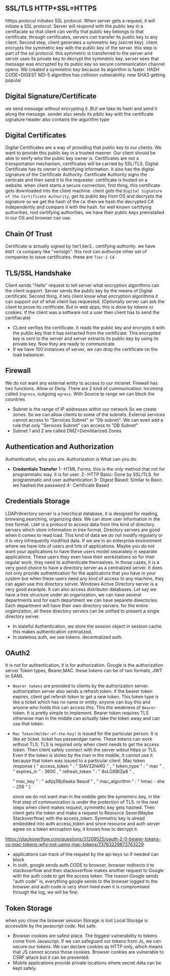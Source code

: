 ## SSL/TLS HTTP+SSL=HTTPS

htttps protocol initiates SSL protocol. When server gets a request, it will initiate a SSL protocol. Server will respond with the public key in a certifacate so that client can verifiy that public key belongs to that certificate. through certificates, servers can transfer its public key to any client.
Second step, client generates a symmetric key (secret key). client encrypts the symmetric key with the public key of the server. this step is part of the ssl protocol. this symmetric is transferred to the server and server uses its private key to decrypt the symmetric key. server sees that message was encrypted by its public key so secure communication channel opens.
We created a symmetric key because its algorithm is faster.
HASH CODE=DIGEST
MD-5 algorithm has collision vulnerability. now SHA3 getting popular

## Digital Signature/Certificate

we send message without encrypting it. BUt we take its hash and send it along the message. sender also sends its piblic key with the certificate. signature header also contains the algorithm type

## Digital Certificates

Digital Certificates are a way of providing that public key to our clients. We want to provide this public key in a trusted manner. Our client should be able to veirfy who the public key owner is.
Certificates are not a transportation mechanism, certificates will be carried by SSL/TLS. Digital Certificate has its owner's identifying information. It also has the digital signature of the Certificate Authority.
Certificate Authority signs the certicate and then send it to the requester.
certificate is hosted on a website. when client starts a secure connection, first thing, this certificate gets downloaded into the client machine. client gets the `Digital Signature of the Certificate Authority`, get its public key from OS and decrypts the signature so we get the hash of the `CA`. then we hash the decrypted CA independently and compare it with the hash.
for well known certifying authorities, root certifying authorities, we have their public keys preinstalled in our OS and browser can use.

## Chain Of Trust

Certificate is actually signed by tier1,tier2.. certifying authority.
we have `ROOT CA` company like "verisign". this root can authorize other set of companies to issue certificates. these are `Tier-2 CA`

## TLS/SSL Handshake

Client sends "Hello" request to tell server what encryption algorithms can the client support. Server sends the public key by the means of Digital certificate. Second thing, it lets client know what encryption algorithms it can support out of what client has requested. (Optionally server can ask the client to prove its certificate. But in web apps, this is done by tokens or cookies. If the client was a software not a user then client has to send the certifiacate)

- CLient verifies the certificate. It reads the public key and encrypts it with the public key that it has extracted from the certificate. This encrypted key is sent to the server and server extracts its public key by using its private key. Now they are ready to communicate.
- If we have 100 instances of server, we can drop the certificate on the load balaancer.

## Firewall

We do not want any external entity to access to our intranet. Firewall has two functions. Allow or Deny. There are 2 kind of cummunication: Incoming called `Ingress`, outgoing `egress`.
With Source Ip range we can block the countries

- Subnet is the range of IP addresses within our network So we create zones. So we can allow clients to some of the subnets. External services cannot access to "Services Subnet" or "Db subnet". We can even add a rule that only "Services Subnet" can access to "DB Subnet"
- Subnet 1 and 2 are called DMZ=Demilitarized Zones

## Authentication and Authorization

Authentication, who you are. Authorization is What can you do.

- **Credentials Transfer**
  1- HTML Forms. this is the only method that not for programmatic way. it is for user.
  2- HTTP Basic: Done by SSL/TLS. for programmatic and user authentication
  3- Digest Based: Similar to Basic. we hashed the password
  4- Certificate Based

## Credentials Storage

LDAP/directory server is a hierchical database, it is designed for reading, browsing,searching, organizing data. We can store user information in the tree format. `LDAP` is a protocol to access data from this kind of directory servers which store information in tree format. Directory servers are good when it comes to read load. This kind of data we do not modify regularly or it is very infrequently modified data. If we are in an enterprise environment where we have lots of users and lots of applications. Maybe you do not want your applications to have these users model separately in separate applications. These users they even have their workstations so for their regular work, they need to authenticate themselves. In those cases, it is a very good choice to have a directory server as a centralized server. It does not only provide authentication for the applicatons that you have in your system but when these users need any kind of access to any machine, they can again use this directory server. Windows Active Directory server is a very good example.
It can also access distributor databases. Let say we have a tree structure under an organization, we can have several departments and for each department we can have separete dieectories. Each department will have their own directory servers. for the entire organization, all these directory servers can be unified to present a single directory server.

- In stateful Authentication, we store the session object in session cache. this makes authentication centralized.
- In stateless auth, we use tokens. decentralized auth.

## OAuth2

It is not for authentication, it is for authorization. Google is the authorization server
Token types, Bearer,MAC. those tokens can be of two formats, JWT or SAML

- `Bearer tokens` are provided to clients by the authorization server. authorization server also sends a refresh token. if the bearer token expires, client get refersh token to get a new token. This token type is like a ticket which has no name or entity. anyone can buy this and anyone who holds this can access this. This the weakness of `Bearer` token. It is pretty simple to implement. Bearer token requires TLS otherwise man in the middle can actually take the token away and can use that token.
- `Mac Token(Holder-of-the-key)` is issued for the particular person. It is like air ticket. ticket has passendger name. These tokens can work without TLS. TLS is required only when client needs to get the access token. Then client safely connect with the server witout https or TLS. Even if the token is stolen by the man in the middle, it cannot use it because that token was issued to a particular client. Mac token response
  {
  " access_token " : " SIAV32hkKG " ,
  " token_type " : " mac " ,
  " expires_in " : 3600 ,
  " refresh_token " : " 8xLOXBtZp8 " ,
  <!-- this is the symmetric key. we dont want man in the middle capture this.  -->
  " mac_key " : " adijq39jdlaska 9asud " ,
  " mac_algorithm " : " hmac - sha - 256 "
  }

  since we do not want man in the middle gets the symemtric key, in the first step of communication is under the protection of TLS. in the next steps when client makes request, symmettic key gets hashed. Then client gets the token and make a request to Resource Sever(Maybe Stackoverflow) with the access_token. Symmetric key is alread embedded into auth access_token and since resource and auth server agree on a token encruption key, it knows how to decrypt it.

https://stackoverflow.com/questions/31209525/oauth-2-0-bearer-tokens-vs-mac-tokens-why-not-using-mac-tokens/73763229#73763229

- applications can track of the request by the api keys so if needed can block
- In outh, google sends auth CODE to browser, browser redirects it to stackoverflow and then stackoverflow makes another request to Google with the auth code to get the access token. The reason Google sends "auth code" is, everything google sends to the browser logged to the browser and auth code is very short lived even it is compromised through the log, we will be fine.

## Token Storage

when you close the browser session Storage is lost
Local Storage is accessible by the javascript code. Not safe.

- Browser cookies are safest place. The biggest vulnerability to tokens come from Javascript. If we can safeguard our tokens from Js, we can secure our tokens. We can declare cookies as HTTP only, which means that JS cannot access those cookies. Browser cookies are vulnerable to CSRF attack but it can be prevented.
- Mobile applications provide private locations where secret data can be kept safely.
